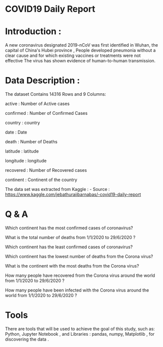 

# COVID19 Daily Report

# Introduction :

A new coronavirus designated 2019-nCoV was first identified in Wuhan, the capital of China's Hubei province , People developed pneumonia without a clear cause and for which existing vaccines or treatments were not effective The virus has shown evidence of human-to-human transmission.

# Data Description :

The dataset Contains 14316 Rows and 9 Columns:

active : Number of Active cases

confirmed : Number of Confirmed Cases  

country : country

date : Date

death : Number of Deaths

latitude : latitude

longitude : longitude

recovered : Number of Recovered cases

continent : Continent of the country

The data set was extracted from Kaggle : -
Source : https://www.kaggle.com/jebathuraiibarnabas/-covid19-daily-report 

# Q & A

Which continent has the most confirmed cases of coronavirus?

What is the total number of deaths from 1/1/2020 to 29/6/2020 ?

Which continent has the least confirmed cases of coronavirus?

Which continent has the lowest number of deaths from the Corona virus?

What is the continent with the most deaths from the Corona virus?

How many people have recovered from the Corona virus around the world from 1/1/2020 to 29/6/2020 ?

How many people have been infected with the Corona virus around the world from 1/1/2020 to 29/6/2020 ?



# Tools
There are tools that will be used to achieve the goal of this study, such as: Python, Jupyter Notebook , and Libraries : pandas, numpy, Matplotlib , for discovering the data .
